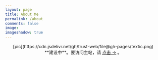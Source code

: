 ```yaml
---
layout: page
title: About Me 
permalink: /about
comments: false
image: 
imageshadow: true
---
```

<center>[pic](https://cdn.jsdelivr.net/gh/trust-web/file@gh-pages/textic.png)<center/>
**建设中**。要访问主站，请 <a target="_blank" href="https://trust-web.github.io/" class="btn btn-dark"> 点击 &rarr;</a> 。


